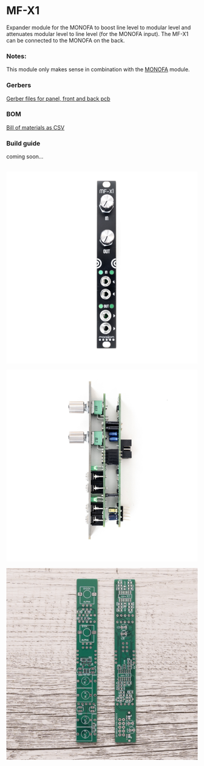 # MF-X1

Expander module for the MONOFA to boost line level to modular level and attenuates modular level to line level (for the MONOFA input). 
The MF-X1 can be connected to the MONOFA on the back.

### Notes:

This module only makes sense in combination with the [MONOFA](../MONOFA/) module.

<h3>Gerbers</h3>

[Gerber files for panel, front and back pcb](Gerber/)

<h3>BOM</h3>

[Bill of materials as CSV](BOM_mf-x1_v1.0revB.csv)
<br />

<h3>Build guide</h3>

coming soon...
<br /><br />

![maasijam mf-x1](Images/mf-x1_maasijam-00307.jpg)

![maasijam mf-x1](Images/mf-x1_maasijam-00308.jpg)

![maasijam mf-x1](Images/mf-x1_maasijam-00284.jpg)
